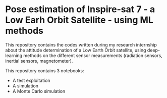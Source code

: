 # Pose estimation of Inspire-sat 7 - a Low Earh Orbit Satellite - using ML methods

This repository contains the codes written during my research internship about the attitude determination of a Low Earth Orbit satellite, using deep-learning methods on the different sensor measurements (radiation sensors, inertial sensors, magnetometer).

This repository contains 3 notebooks:
- A test exploitation
- A simulation
- A Monte Carlo simulation
